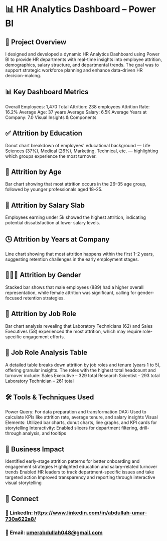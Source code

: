 # 📊 HR Analytics Dashboard – Power BI

## 🧠 Project Overview
I designed and developed a dynamic HR Analytics Dashboard using Power BI to provide HR departments with real-time insights into employee attrition, demographics, salary structure, and departmental trends. The goal was to support strategic workforce planning and enhance data-driven HR decision-making.

## 📊 Key Dashboard Metrics
Overall Employees: 1,470
Total Attrition: 238 employees
Attrition Rate: 16.2%
Average Age: 37 years
Average Salary: 6.5K
Average Years at Company: 7.0
Visual Insights & Components

## ✅ Attrition by Education
Donut chart breakdown of employees' educational background — Life Sciences (37%), Medical (26%), Marketing, Technical, etc. — highlighting which groups experience the most turnover.

## 👵 Attrition by Age
Bar chart showing that most attrition occurs in the 26–35 age group, followed by younger professionals aged 18–25.

## 💸 Attrition by Salary Slab
Employees earning under 5k showed the highest attrition, indicating potential dissatisfaction at lower salary levels.

## 🕒 Attrition by Years at Company
Line chart showing that most attrition happens within the first 1–2 years, suggesting retention challenges in the early employment stages.

## 🧑‍🤝‍🧑 Attrition by Gender
Stacked bar shows that male employees (889) had a higher overall representation, while female attrition was significant, calling for gender-focused retention strategies.

## 🧪 Attrition by Job Role
Bar chart analysis revealing that Laboratory Technicians (62) and Sales Executives (58) experienced the most attrition, which may require role-specific engagement efforts.

## 🧩 Job Role Analysis Table
A detailed table breaks down attrition by job roles and tenure (years 1 to 5), offering granular insights. The roles with the highest total headcount and turnover include:
Sales Executive – 329 total
Research Scientist – 293 total
Laboratory Technician – 261 total

## 🛠 Tools & Techniques Used
Power Query: For data preparation and transformation
DAX: Used to calculate KPIs like attrition rate, average tenure, and salary insights
Visual Elements: Utilized bar charts, donut charts, line graphs, and KPI cards for storytelling
Interactivity: Enabled slicers for department filtering, drill-through analysis, and tooltips

## 🚀 Business Impact
Identified early-stage attrition patterns for better onboarding and engagement strategies
Highlighted education and salary-related turnover trends
Enabled HR leaders to track department-specific issues and take targeted action
Improved transparency and reporting through interactive visual storytelling

## 🔗 Connect
### 💼 LinkedIn: https://www.linkedin.com/in/abdullah-umar-730a622a8/
### 📧 Email: umerabdullah048@gmail.com
